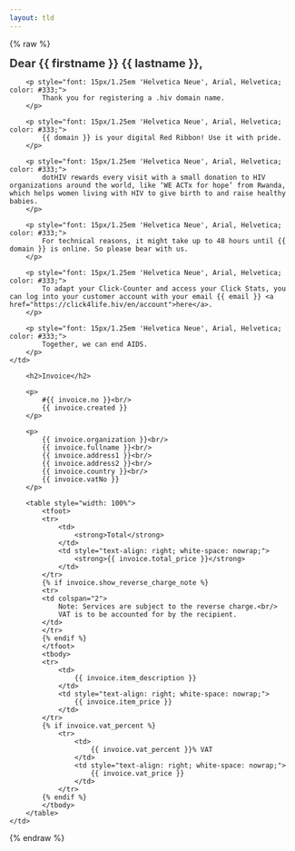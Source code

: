 ```yaml
---
layout: tld
---
```


{% raw %}
<tr width="100%">
    <td valign="top" align="left" style="background:#fff; padding: 40px;">
        <h1 style="font-size: 20px; margin: 0; color: #333;">
            Dear {{ firstname }} {{ lastname }},</h1>
            
        <p style="font: 15px/1.25em 'Helvetica Neue', Arial, Helvetica; color: #333;">
            Thank you for registering a .hiv domain name.
        </p>
            
        <p style="font: 15px/1.25em 'Helvetica Neue', Arial, Helvetica; color: #333;">
            {{ domain }} is your digital Red Ribbon! Use it with pride.
        </p>
        
        <p style="font: 15px/1.25em 'Helvetica Neue', Arial, Helvetica; color: #333;">
            dotHIV rewards every visit with a small donation to HIV organizations around the world, like ‘WE ACTx for hope’ from Rwanda, which helps women living with HIV to give birth to and raise healthy babies.
        </p>
        
        <p style="font: 15px/1.25em 'Helvetica Neue', Arial, Helvetica; color: #333;">
            For technical reasons, it might take up to 48 hours until {{ domain }} is online. So please bear with us. 
        </p>
        
        <p style="font: 15px/1.25em 'Helvetica Neue', Arial, Helvetica; color: #333;">
            To adapt your Click-Counter and access your Click Stats, you can log into your customer account with your email {{ email }} <a href="https://click4life.hiv/en/account">here</a>.
        </p>
        
        <p style="font: 15px/1.25em 'Helvetica Neue', Arial, Helvetica; color: #333;">
            Together, we can end AIDS.
        </p>
    </td>
</tr>
<tr width="100%">
    <td valign="top" align="left" style="background:#fff; padding: 40px;">
            
        <h2>Invoice</h2>
        
        <p>
            #{{ invoice.no }}<br/>
            {{ invoice.created }}
        </p>
        
        <p>
            {{ invoice.organization }}<br/>
            {{ invoice.fullname }}<br/>
            {{ invoice.address1 }}<br/>
            {{ invoice.address2 }}<br/>
            {{ invoice.country }}<br/>
            {{ invoice.vatNo }}
        </p>
        
        <table style="width: 100%">
            <tfoot>
            <tr>
                <td>
                    <strong>Total</strong>
                </td>
                <td style="text-align: right; white-space: nowrap;">
                    <strong>{{ invoice.total_price }}</strong>
                </td>
            </tr>
            {% if invoice.show_reverse_charge_note %}
            <tr>
            <td colspan="2">
                Note: Services are subject to the reverse charge.<br/>
                VAT is to be accounted for by the recipient.
            </td>
            </tr>
            {% endif %}
            </tfoot>
            <tbody>
            <tr>
                <td>
                    {{ invoice.item_description }}
                </td>
                <td style="text-align: right; white-space: nowrap;">
                    {{ invoice.item_price }}
                </td>
            </tr>
            {% if invoice.vat_percent %}
                <tr>
                    <td>
                        {{ invoice.vat_percent }}% VAT
                    </td>
                    <td style="text-align: right; white-space: nowrap;">
                        {{ invoice.vat_price }}
                    </td>
                </tr>
            {% endif %} 
            </tbody>
        </table>
    </td>
</tr>
{% endraw %}
